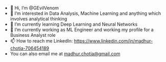 - 👋 Hi, I’m @GEvilVenom
- 👀 I’m interested in Data Analysis, Machine Learning and anything which involves analytical thinking
- 🌱 I’m currently learning Deep Learning and Neural Networks
- 💞️ I’m currently working as ML Engineer and working my profile for a Business Analyst role
- 📫 How to reach me LinkedIn: https://www.linkedin.com/in/madhur-chotia-706454189
- You can also email me at madhur.chotia@gmail.com

<!---
GEvilVenom/GEvilVenom is a ✨ special ✨ repository because its `README.md` (this file) appears on your GitHub profile.
You can click the Preview link to take a look at your changes.
--->
